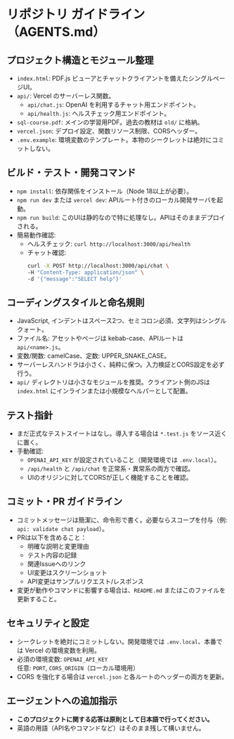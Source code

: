 # リポジトリ ガイドライン（AGENTS.md）

## プロジェクト構造とモジュール整理
- `index.html`: PDF.js ビューアとチャットクライアントを備えたシングルページUI。
- `api/`: Vercel のサーバーレス関数。
  - `api/chat.js`: OpenAI を利用するチャット用エンドポイント。
  - `api/health.js`: ヘルスチェック用エンドポイント。
- `sql-course.pdf`: メインの学習用PDF。過去の教材は `old/` に格納。
- `vercel.json`: デプロイ設定、関数リソース制限、CORSヘッダー。
- `.env.example`: 環境変数のテンプレート。本物のシークレットは絶対にコミットしない。

## ビルド・テスト・開発コマンド
- `npm install`: 依存関係をインストール（Node 18以上が必要）。
- `npm run dev` または `vercel dev`: APIルート付きのローカル開発サーバを起動。
- `npm run build`: このUIは静的なので特に処理なし。APIはそのままデプロイされる。
- 簡易動作確認:
  - ヘルスチェック: `curl http://localhost:3000/api/health`
  - チャット確認:  
    ```bash
    curl -X POST http://localhost:3000/api/chat \
    -H "Content-Type: application/json" \
    -d '{"message":"SELECT help"}'
    ```

## コーディングスタイルと命名規則
- JavaScript, インデントはスペース2つ、セミコロン必須、文字列はシングルクォート。
- ファイル名: アセットやページは kebab-case、APIルートは `api/<name>.js`。
- 変数/関数: camelCase、定数: UPPER_SNAKE_CASE。
- サーバーレスハンドラは小さく、純粋に保つ。入力検証とCORS設定を必ず行う。
- `api/` ディレクトリは小さなモジュールを推奨。クライアント側のJSは `index.html` にインラインまたは小規模なヘルパーとして配置。

## テスト指針
- まだ正式なテストスイートはなし。導入する場合は `*.test.js` をソース近くに置く。
- 手動確認:
  - `OPENAI_API_KEY` が設定されていること（開発環境では `.env.local`）。
  - `/api/health` と `/api/chat` を正常系・異常系の両方で確認。
  - UIのオリジンに対してCORSが正しく機能することを確認。

## コミット・PR ガイドライン
- コミットメッセージは簡潔に、命令形で書く。必要ならスコープを付与（例: `api: validate chat payload`）。
- PRは以下を含めること：
  - 明確な説明と変更理由
  - テスト内容の記録
  - 関連Issueへのリンク
  - UI変更はスクリーンショット
  - API変更はサンプルリクエスト/レスポンス
- 変更が動作やコマンドに影響する場合は、`README.md` またはこのファイルを更新すること。

## セキュリティと設定
- シークレットを絶対にコミットしない。開発環境では `.env.local`、本番では Vercel の環境変数を利用。
- 必須の環境変数: `OPENAI_API_KEY`  
  任意: `PORT`, `CORS_ORIGIN`（ローカル環境用）
- CORS を強化する場合は `vercel.json` と各ルートのヘッダーの両方を更新。

## エージェントへの追加指示
- **このプロジェクトに関する応答は原則として日本語で行ってください。**
- 英語の用語（API名やコマンドなど）はそのまま残して構いません。
